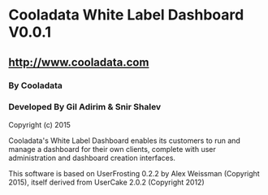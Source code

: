 
# Cooladata White Label Dashboard V0.0.1
## http://www.cooladata.com

### By Cooladata
### Developed By Gil Adirim & Snir Shalev

Copyright (c) 2015

Cooladata's White Label Dashboard enables its customers to run and manage a dashboard for their own clients, complete with user administration and dashboard creation interfaces.

This software is based on UserFrosting 0.2.2 by Alex Weissman (Copyright 2015), itself derived from UserCake 2.0.2 (Copyright 2012)